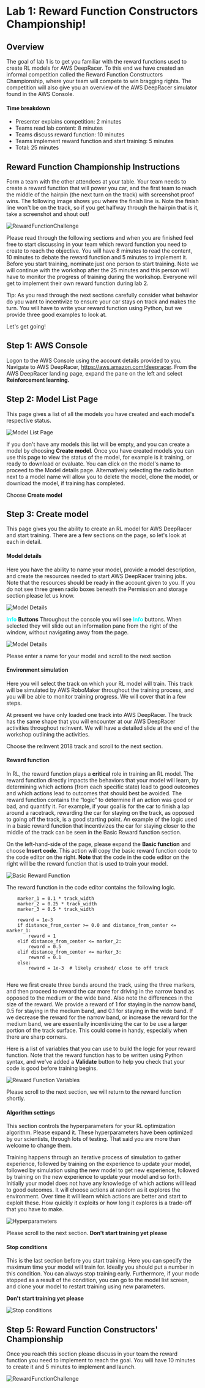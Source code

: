 # Lab 1: Reward Function Constructors Championship!

## Overview
The goal of lab 1 is to get you familiar with the reward functions used to create RL models for AWS DeepRacer. To this end we have created an informal competition called the Reward Function Constructors Championship, where your team will compete to win bragging rights. The competition will also give you an overview of the AWS DeepRacer simulator found in the AWS Console.

#### Time breakdown

- Presenter explains competition:                     2 minutes
- Teams read lab content:                             8 minutes
- Teams discuss reward function:                     10 minutes
- Teams implement reward function and start training: 5 minutes
- Total:                                             25 minutes


## Reward Function Championship Instructions
Form a team with the other attendees at your table. Your team needs to create a reward function that will power you car, and the first team to reach the middle of the hairpin (the next turn on the track) with screenshot proof wins. The following image shows you where the finish line is. Note the finish line won't be on the track, so if you get halfway through the hairpin that is it, take a screenshot and shout out!  


![RewardFunctionChallenge](img/StraightTrack.png)


Please read through the following sections and when you are finished feel free to start discussing in your team which reward function you need to create to reach the objective. You will have 8 minutes to read the content, 10 minutes to debate the reward function and 5 minutes to implement it. Before you start training, nominate just one person to start training. Note we will continue with the workshop after the 25 minutes and this person will have to monitor the progress of training during the workshop. Everyone will get to implement their own reward function during lab 2.

Tip: As you read through the next sections carefully consider what behavior do you want to incentivize to ensure your car stays on track and makes the turn. You will have to write your reward function using Python, but we provide three good examples to look at.

Let's get going!

## Step 1: AWS Console
Logon to the AWS Console using the account details provided to you.
Navigate to AWS DeepRacer, https://aws.amazon.com/deepracer.
From the AWS DeepRacer landing page, expand the pane on the left and select **Reinforcement learning.**

## Step 2: Model List Page
This page gives a list of all the models you have created and each model's respective status.


![Model List Page](img/modellist.png)

If you don't have any models this list will be empty, and you can create a model by choosing **Create model**.
Once you have created models you can use this page to view the status of the model, for example is it training, or ready to download or evaluate. You can click on the model's name to proceed to the Model details page. Alternatively selecting the radio button next to a model name will allow you to delete the model, clone the model, or download the model, if training has completed.

Choose **Create model**


## Step 3: Create model
This page gives you the ability to create an RL model for AWS DeepRacer and start training. There are a few sections on the page, so let's look at each in detail.

#### Model details
Here you have the ability to name your model, provide a model description, and create the resources needed to start AWS DeepRacer training jobs. Note that the resources should be ready in the account given to you. If you do not see three green radio boxes beneath the Permission and storage section please let us know.


![Model Details](img/lab1_create.png)

<font color=cyan>**Info**</font> **Buttons**
Throughout the console you will see <font color=cyan>**Info**</font> buttons. When selected they will slide out an information pane from the right of the window, without navigating away from the page.


![Model Details](img/lab1_Create_with_info.png)

Please enter a name for your model and scroll to the next section

#### Environment simulation
Here you will select the track on which your RL model will train. This track will be simulated by AWS RoboMaker throughout the training process, and you will be able to monitor training progress. We will cover that in a few steps.

At present we have only loaded one track into AWS DeepRacer. The track has the same shape that you will encounter at our AWS DeepRacer activities throughout re:Invent. We will have a detailed slide at the end of the workshop outlining the activities.

Choose the re:Invent 2018 track and scroll to the next section.

#### Reward function
In RL, the reward function plays a **critical** role in training an RL model. The reward function directly impacts the behaviors that your model will learn, by determining which actions (from each specific state) lead to good outcomes and which actions lead to outcomes that should best be avoided. The reward function contains the “logic” to determine if an action was good or bad, and quantify it. For example, if your goal is for the car to finish a lap around a racetrack, rewarding the car for staying on the track, as opposed to going off the track, is a good starting point. An example of the logic used in a basic reward function that incentivizes the car for staying closer to the middle of the track can be seen in the Basic Reward function section.

On the left-hand-side of the page, please expand the **Basic function** and choose **Insert code**. This action will copy the basic reward function code to the code editor on the right. **Note** that the code in the code editor on the right will be the reward function that is used to train your model.


![Basic Reward Function](img/basic_reward.png)


The reward function in the code editor contains the following logic.
```
    marker_1 = 0.1 * track_width
    marker_2 = 0.25 * track_width
    marker_3 = 0.5 * track_width

    reward = 1e-3
    if distance_from_center >= 0.0 and distance_from_center <= marker_1:
        reward = 1
    elif distance_from_center <= marker_2:
        reward = 0.5
    elif distance_from_center <= marker_3:
        reward = 0.1
    else:
        reward = 1e-3  # likely crashed/ close to off track
        
```
Here we first create three bands around the track, using the three markers, and then proceed to reward the car more for driving in the narrow band as opposed to the medium or the wide band. Also note the differences in the size of the reward. We provide a reward of 1 for staying in the narrow band, 0.5 for staying in the medium band, and 0.1 for staying in the wide band. If we decrease the reward for the narrow band, or increase the reward for the medium band, we are essentially incentivizing the car to be use a larger portion of the track surface. This could come in handy, especially when there are sharp corners.

Here is a list of variables that you can use to build the logic for your reward function. Note that the reward function has to be written using Python syntax, and we've added a **Validate** button to help you check that your code is good before training begins. 

![Reward Function Variables](img/reward_vars.png)

Please scroll to the next section, we will return to the reward function shortly.

#### Algorithm settings
This section controls the hyperparameters for your RL optimization algorithm. Please expand it. These hyperparameters have been optimized by our scientists, through lots of testing. That said you are more than welcome to change them. 

Training happens through an iterative process of simulation to gather experience, followed by training on the experience to update your model, followed by simulation using the new model to get new experience, followed by training on the new experience to update your model and so forth. Initially your model does not have any knowledge of which actions will lead to good outcomes. It will choose actions at random as it explores the environment. Over time it will learn which actions are better and start to exploit these. How quickly it exploits or how long it explores is a trade-off that you have to make.


![Hyperparameters](img/hypers.png)

Please scroll to the next section.
**Don't start training yet please**

#### Stop conditions
This is the last section before you start training. Here you can specify the maximum time your model will train for. Ideally you should put a number in this condition. You can always stop training early. Furthermore, if your mode stopped as a result of the condition, you can go to the model list screen, and clone your model to restart training using new parameters.

**Don't start training yet please**

![Stop conditions](img/stopping.png)

## Step 5: Reward Function Constructors' Championship
Once you reach this section please discuss in your team the reward function you need to implement to reach the goal. You will have 10 minutes to create it and 5 minutes to implement and launch. 


![RewardFunctionChallenge](img/StraightTrack.png)

